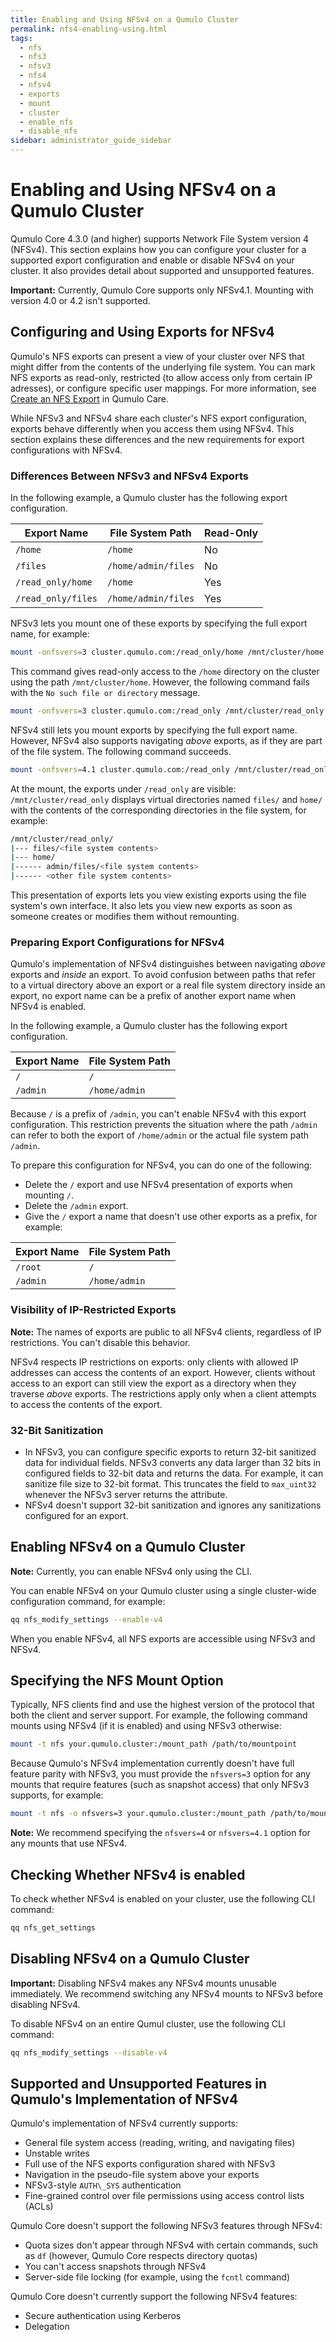 ```yaml
---
title: Enabling and Using NFSv4 on a Qumulo Cluster
permalink: nfs4-enabling-using.html
tags:
  - nfs
  - nfs3
  - nfsv3
  - nfs4
  - nfsv4
  - exports
  - mount
  - cluster
  - enable_nfs
  - disable_nfs
sidebar: administrator_guide_sidebar
---
```


# Enabling and Using NFSv4 on a Qumulo Cluster
Qumulo Core 4.3.0 (and higher) supports Network File System version 4 (NFSv4). This section explains how you can configure your cluster for a supported export configuration and enable or disable NFSv4 on your cluster. It also provides detail about supported and unsupported features.

**Important:** Currently, Qumulo Core supports only NFSv4.1. Mounting with version 4.0 or 4.2 isn't supported.

## Configuring and Using Exports for NFSv4
Qumulo's NFS exports can present a view of your cluster over NFS that might differ from the contents of the underlying file system. You can mark NFS exports as read-only, restricted (to allow access only from certain IP adresses), or configure specific user mappings. For more information, see [Create an NFS Export](https://care.qumulo.com/hc/en-us/articles/360000723928-Create-an-NFS-Export) in Qumulo Care.

While NFSv3 and NFSv4 share each cluster's NFS export configuration, exports behave differently when you access them using NFSv4. This section explains these differences and the new requirements for export configurations with NFSv4.

### Differences Between NFSv3 and NFSv4 Exports
In the following example, a Qumulo cluster has the following export configuration.

| Export Name        | File System Path      | Read-Only  |
|--------------------|-----------------------|------------|
| `/home`            | `/home`               | No         |
| `/files`           | `/home/admin/files`   | No         |
| `/read_only/home`  | `/home`               | Yes        |
| `/read_only/files` | `/home/admin/files`   | Yes        |

NFSv3 lets you mount one of these exports by specifying the full export name, for example:

```bash
mount -onfsvers=3 cluster.qumulo.com:/read_only/home /mnt/cluster/home
```

This command gives read-only access to the `/home` directory on the cluster using the path `/mnt/cluster/home`. However, the following command fails with the `No such file or directory` message.

```bash
mount -onfsvers=3 cluster.qumulo.com:/read_only /mnt/cluster/read_only
```

NFSv4 still lets you mount exports by specifying the full export name. However, NFSv4 also supports navigating _above_ exports, as if they are part of the file system. The following command succeeds.

```bash
mount -onfsvers=4.1 cluster.qumulo.com:/read_only /mnt/cluster/read_only
```

At the mount, the exports under `/read_only` are visible: `/mnt/cluster/read_only` displays virtual directories named `files/` and `home/` with the contents of the corresponding directories in the file system, for example:

```bash
/mnt/cluster/read_only/
|--- files/<file system contents>
|--- home/
|------ admin/files/<file system contents>
|------ <other file system contents>
```

This presentation of exports lets you view existing exports using the file system's own interface. It also lets you view new exports as soon as someone creates or modifies them without remounting.

### Preparing Export Configurations for NFSv4
Qumulo's implementation of NFSv4 distinguishes between navigating _above_ exports and _inside_ an export. To avoid confusion between paths that refer to a virtual directory above an export or a real file system directory inside an export, no export name can be a prefix of another export name when NFSv4 is enabled.

In the following example, a Qumulo cluster has the following export configuration.

| Export Name        | File System Path       |
|--------------------|----------------------- |
| `/`                | `/`                    |
| `/admin`           | `/home/admin`          |

Because `/` is a prefix of `/admin`, you can't enable NFSv4 with this export configuration. This restriction prevents the situation where the path `/admin` can refer to both the export of `/home/admin` or the actual file system path `/admin`.

To prepare this configuration for NFSv4, you can do one of the following:
* Delete the `/` export and use NFSv4 presentation of exports when mounting `/`.
* Delete the `/admin` export.
* Give the `/` export a name that doesn't use other exports as a prefix, for example:

| Export Name        | File System Path      |
|--------------------|---------------------- |
| `/root`            | `/`                   |
| `/admin`           | `/home/admin`         |

### Visibility of IP-Restricted Exports
**Note:** The names of exports are public to all NFSv4 clients, regardless of IP restrictions. You can't disable this behavior.

NFSv4 respects IP restrictions on exports: only clients with allowed IP addresses can access the contents of an export. However, clients without access to an export can still view the export as a directory when they traverse _above_ exports. The restrictions apply only when a client attempts to access the contents of the export. 

### 32-Bit Sanitization
* In NFSv3, you can configure specific exports to return 32-bit sanitized data for individual fields. NFSv3 converts any data larger than 32 bits in configured fields to 32-bit data and returns the data. For example, it can sanitize file size to 32-bit format. This truncates the field to `max_uint32` whenever the NFSv3 server returns the attribute.
* NFSv4 doesn't support 32-bit sanitization and ignores any sanitizations configured for an export.


## Enabling NFSv4 on a Qumulo Cluster
**Note:** Currently, you can enable NFSv4 only using the CLI.

You can enable NFSv4 on your Qumulo cluster using a single cluster-wide configuration command, for example:

```bash
qq nfs_modify_settings --enable-v4
```

When you enable NFSv4, all NFS exports are accessible using NFSv3 and NFSv4. 

## Specifying the NFS Mount Option
Typically, NFS clients find and use the highest version of the protocol that both the client and server support. For example, the following command mounts using NFSv4 (if it is enabled) and using NFSv3 otherwise:

```bash
mount -t nfs your.qumulo.cluster:/mount_path /path/to/mountpoint
```

Because Qumulo's NFSv4 implementation currently doesn't have full feature parity with NFSv3, you must provide the `nfsvers=3` option for any mounts that require features (such as snapshot access) that only NFSv3 supports, for example:

```bash
mount -t nfs -o nfsvers=3 your.qumulo.cluster:/mount_path /path/to/mountpoint
```

**Note:** We recommend specifying the `nfsvers=4` or `nfsvers=4.1` option for any mounts that use NFSv4.


## Checking Whether NFSv4 is enabled
To check whether NFSv4 is enabled on your cluster, use the following CLI command:

```bash
qq nfs_get_settings
```


## Disabling NFSv4 on a Qumulo Cluster
**Important:** Disabling NFSv4 makes any NFSv4 mounts unusable immediately. We recommend switching any NFSv4 mounts to NFSv3 before disabling NFSv4.

To disable NFSv4 on an entire Qumul cluster, use the following CLI command:

```bash
qq nfs_modify_settings --disable-v4
```


## Supported and Unsupported Features in Qumulo's Implementation of NFSv4
Qumulo's implementation of NFSv4 currently supports:
* General file system access (reading, writing, and navigating files)
* Unstable writes
* Full use of the NFS exports configuration shared with NFSv3
* Navigation in the pseudo-file system above your exports
* NFSv3-style `AUTH\_SYS` authentication
* Fine-grained control over file permissions using access control lists (ACLs)

Qumulo Core doesn't support the following NFSv3 features through NFSv4:
* Quota sizes don't appear through NFSv4 with certain commands, such as `df` (however, Qumulo Core respects directory quotas)
* You can't access snapshots through NFSv4
* Server-side file locking (for example, using the `fcntl` command)

Qumulo Core doesn't currently support the following NFSv4 features:
* Secure authentication using Kerberos
* Delegation
